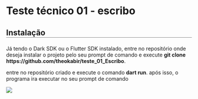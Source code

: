 <style>
    .git_command{
        font-weight: bold;
    }
    h3{
        border-bottom: 1px solid gray;
        font-size: 1.5em;
    }
</style>
<h1>Teste técnico 01 - escribo</h1>
<h3>Instalação</h3>
<p>Já tendo o Dark SDK ou o Flutter SDK instalado, entre no repositório onde deseja instalar o projeto pelo seu prompt de comando e execute <span class="git_command">git clone https://github.com/theokabir/teste_01_Escribo</span>.</p>
<p>entre no repositório criado e execute o comando <span class="git_command">dart run</span>. após isso, o programa ira executar no seu prompt de comando</p>
<!-- <h3>Prints</h3> -->
<img src="https://i.imgur.com/l9jSdeU.png" >

